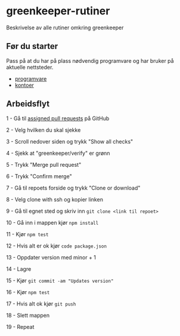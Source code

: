 # greenkeeper-rutiner
Beskrivelse av alle rutiner omkring greenkeeper

## Før du starter

Pass på at du har på plass nødvendig programvare og har bruker på aktuelle nettsteder.

- [programvare](programvare.md)
- [kontoer](kontoer.md)

## Arbeidsflyt

1 - Gå til [assigned pull requests](https://github.com/pulls/assigned) på GitHub

2 - Velg hvilken du skal sjekke

3 - Scroll nedover siden og trykk "Show all checks"

4 - Sjekk at "greenkeeper/verify" er grønn

5 - Trykk "Merge pull request"

6 - Trykk "Confirm merge"

7 - Gå til repoets forside og trykk "Clone or download"

8 - Velg clone with ssh og kopier linken

9 - Gå til egnet sted og skriv inn ```git clone <link til repoet>```

10 - Gå inn i mappen kjør ```npm install```

11 - Kjør ```npm test```

12 - Hvis alt er ok kjør ```code package.json```

13 - Oppdater version med minor + 1

14 - Lagre

15 - Kjør ```git commit -am "Updates version"```

16 - Kjør ```npm test```

17 - Hvis alt ok kjør ```git push```

18 - Slett mappen

19 - Repeat